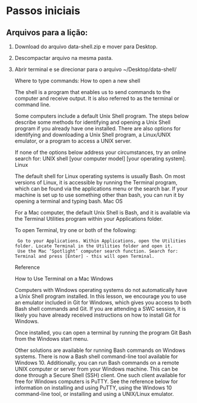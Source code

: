 # Passos iniciais

## Arquivos para a lição:

1. Download do arquivo data-shell.zip e mover para Desktop.
2. Descompactar arquivo na mesma pasta.
3. Abrir terminal e se direcionar para o arquivo ~/Desktop/data-shell/



    Where to type commands: How to open a new shell

    The shell is a program that enables us to send commands to the computer and receive output. It is also referred to as the terminal or command line.

    Some computers include a default Unix Shell program. The steps below describe some methods for identifying and opening a Unix Shell program if you already have one installed. There are also options for identifying and downloading a Unix Shell program, a Linux/UNIX emulator, or a program to access a UNIX server.

    If none of the options below address your circumstances, try an online search for: UNIX shell [your computer model] [your operating system].
    Linux

    The default shell for Linux operating systems is usually Bash. On most versions of Linux, it is accessible by running the Terminal program, which can be found via the applications menu or the search bar.
    If your machine is set up to use something other than bash, you can run it by opening a terminal and typing bash.
    Mac OS

    For a Mac computer, the default Unix Shell is Bash, and it is available via the Terminal Utilities program within your Applications folder.

    To open Terminal, try one or both of the following:

        Go to your Applications. Within Applications, open the Utilities folder. Locate Terminal in the Utilities folder and open it.
        Use the Mac ‘Spotlight’ computer search function. Search for: Terminal and press [Enter] - this will open Terminal.

    Reference

    How to Use Terminal on a Mac
    Windows

    Computers with Windows operating systems do not automatically have a Unix Shell program installed. In this lesson, we encourage you to use an emulator included in Git for Windows, which gives you access to both Bash shell commands and Git. If you are attending a SWC session, it is likely you have already received instructions on how to install Git for Windows.

    Once installed, you can open a terminal by running the program Git Bash from the Windows start menu.

    Other solutions are available for running Bash commands on Windows systems. There is now a Bash shell command-line tool available for Windows 10. Additionally, you can run Bash commands on a remote UNIX computer or server from your Windows machine. This can be done through a Secure Shell (SSH) client. One such client available for free for Windows computers is PuTTY. See the reference below for information on installing and using PuTTY, using the Windows 10 command-line tool, or installing and using a UNIX/Linux emulator.
